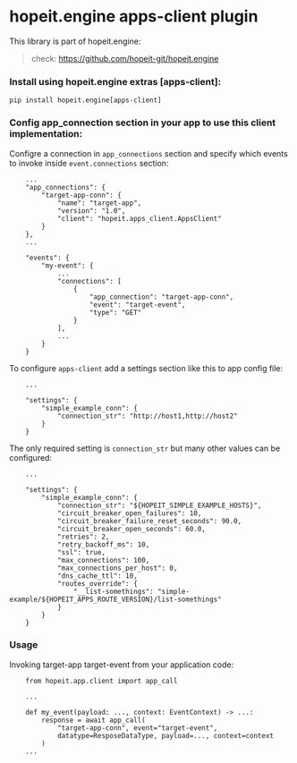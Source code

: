 # hopeit.engine apps-client plugin


This library is part of hopeit.engine:

> check: https://github.com/hopeit-git/hopeit.engine


### Install using hopeit.engine extras [apps-client]:

```
pip install hopeit.engine[apps-client]
```

### Config app_connection section in your app to use this client implementation:

Configre a connection in `app_connections` section and specify which events to invoke
inside `event.connections` section:

```
    ...
    "app_connections": {
        "target-app-conn": {
            "name": "target-app",
            "version": "1.0",
            "client": "hopeit.apps_client.AppsClient"
        }
    },
    ...

    "events": {
        "my-event": {
            ...
            "connections": [
                {
                    "app_connection": "target-app-conn",
                    "event": "target-event",
                    "type": "GET"
                }
            ],
            ...
        }
    }
```

To configure `apps-client` add a settings section like this to app config file:
```
    ...

    "settings": {
        "simple_example_conn": {
            "connection_str": "http://host1,http://host2"
        }
    }

```

The only required setting is `connection_str` but many other values can be configured:

```
    ...

    "settings": {
        "simple_example_conn": {
            "connection_str": "${HOPEIT_SIMPLE_EXAMPLE_HOSTS}",
            "circuit_breaker_open_failures": 10,
            "circuit_breaker_failure_reset_seconds": 90.0,
            "circuit_breaker_open_seconds": 60.0,
            "retries": 2,
            "retry_backoff_ms": 10,
            "ssl": true,
            "max_connections": 100,
            "max_connections_per_host": 0,
            "dns_cache_ttl": 10,
            "routes_override": {
                "__list-somethings": "simple-example/${HOPEIT_APPS_ROUTE_VERSION}/list-somethings"
            }
        }
    }
```

### Usage

Invoking target-app target-event from your application code:

```
    from hopeit.app.client import app_call

    ...

    def my_event(payload: ..., context: EventContext) -> ...:
        response = await app_call(
            "target-app-conn", event="target-event",
            datatype=ResposeDataType, payload=..., context=context
        )
    ...

```
